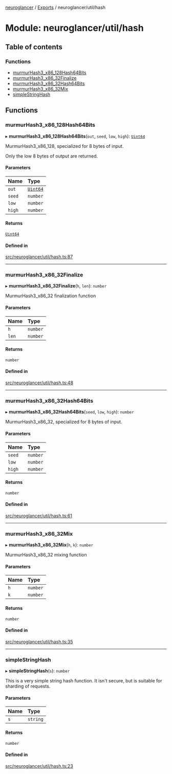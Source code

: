 [neuroglancer](../README.md) / [Exports](../modules.md) / neuroglancer/util/hash

# Module: neuroglancer/util/hash

## Table of contents

### Functions

- [murmurHash3\_x86\_128Hash64Bits](neuroglancer_util_hash.md#murmurhash3_x86_128hash64bits)
- [murmurHash3\_x86\_32Finalize](neuroglancer_util_hash.md#murmurhash3_x86_32finalize)
- [murmurHash3\_x86\_32Hash64Bits](neuroglancer_util_hash.md#murmurhash3_x86_32hash64bits)
- [murmurHash3\_x86\_32Mix](neuroglancer_util_hash.md#murmurhash3_x86_32mix)
- [simpleStringHash](neuroglancer_util_hash.md#simplestringhash)

## Functions

### murmurHash3\_x86\_128Hash64Bits

▸ **murmurHash3_x86_128Hash64Bits**(`out`, `seed`, `low`, `high`): [`Uint64`](../classes/neuroglancer_util_uint64.Uint64.md)

MurmurHash3_x86_128, specialized for 8 bytes of input.

Only the low 8 bytes of output are returned.

#### Parameters

| Name | Type |
| :------ | :------ |
| `out` | [`Uint64`](../classes/neuroglancer_util_uint64.Uint64.md) |
| `seed` | `number` |
| `low` | `number` |
| `high` | `number` |

#### Returns

[`Uint64`](../classes/neuroglancer_util_uint64.Uint64.md)

#### Defined in

[src/neuroglancer/util/hash.ts:87](https://github.com/ActiveBrainAtlas2/neuroglancer/blob/034b457d/src/neuroglancer/util/hash.ts#L87)

___

### murmurHash3\_x86\_32Finalize

▸ **murmurHash3_x86_32Finalize**(`h`, `len`): `number`

MurmurHash3_x86_32 finalization function

#### Parameters

| Name | Type |
| :------ | :------ |
| `h` | `number` |
| `len` | `number` |

#### Returns

`number`

#### Defined in

[src/neuroglancer/util/hash.ts:48](https://github.com/ActiveBrainAtlas2/neuroglancer/blob/034b457d/src/neuroglancer/util/hash.ts#L48)

___

### murmurHash3\_x86\_32Hash64Bits

▸ **murmurHash3_x86_32Hash64Bits**(`seed`, `low`, `high`): `number`

MurmurHash3_x86_32, specialized for 8 bytes of input.

#### Parameters

| Name | Type |
| :------ | :------ |
| `seed` | `number` |
| `low` | `number` |
| `high` | `number` |

#### Returns

`number`

#### Defined in

[src/neuroglancer/util/hash.ts:61](https://github.com/ActiveBrainAtlas2/neuroglancer/blob/034b457d/src/neuroglancer/util/hash.ts#L61)

___

### murmurHash3\_x86\_32Mix

▸ **murmurHash3_x86_32Mix**(`h`, `k`): `number`

MurmurHash3_x86_32 mixing function

#### Parameters

| Name | Type |
| :------ | :------ |
| `h` | `number` |
| `k` | `number` |

#### Returns

`number`

#### Defined in

[src/neuroglancer/util/hash.ts:35](https://github.com/ActiveBrainAtlas2/neuroglancer/blob/034b457d/src/neuroglancer/util/hash.ts#L35)

___

### simpleStringHash

▸ **simpleStringHash**(`s`): `number`

This is a very simple string hash function.  It isn't secure, but
is suitable for sharding of requests.

#### Parameters

| Name | Type |
| :------ | :------ |
| `s` | `string` |

#### Returns

`number`

#### Defined in

[src/neuroglancer/util/hash.ts:23](https://github.com/ActiveBrainAtlas2/neuroglancer/blob/034b457d/src/neuroglancer/util/hash.ts#L23)
